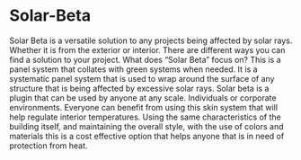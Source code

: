 # Solar-Beta
Solar Beta is a versatile solution to any projects being affected by solar rays. Whether it is from the exterior or interior. There are different ways you can find a solution to your project. What does “Solar Beta” focus on? This is a panel system that collates with green systems when needed. It is a systematic panel system that is used to wrap around the surface of any structure that is being affected by excessive solar rays. Solar beta is a plugin that can be used by anyone at any scale.  Individuals or corporate environments. Everyone can benefit from using this skin system that will help regulate interior temperatures. Using the same characteristics of the building itself, and maintaining the overall style, with the use of colors and materials this is a cost effective option that helps anyone that is in need of protection from heat.
